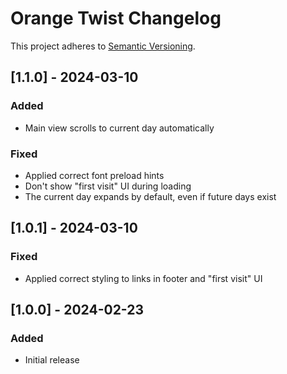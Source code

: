 # Orange Twist Changelog

This project adheres to [Semantic Versioning](https://semver.org/spec/v2.0.0.html).

## [1.1.0] - 2024-03-10

### Added

* Main view scrolls to current day automatically

### Fixed

* Applied correct font preload hints
* Don't show "first visit" UI during loading
* The current day expands by default, even if future days exist

## [1.0.1] - 2024-03-10

### Fixed

* Applied correct styling to links in footer and "first visit" UI

## [1.0.0] - 2024-02-23

### Added

* Initial release
